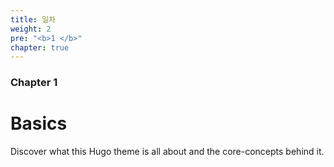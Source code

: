 ```yaml
---
title: 일차
weight: 2
pre: "<b>1 </b>"
chapter: true
---
```


### Chapter 1

# Basics

Discover what this Hugo theme is all about and the core-concepts behind it.
